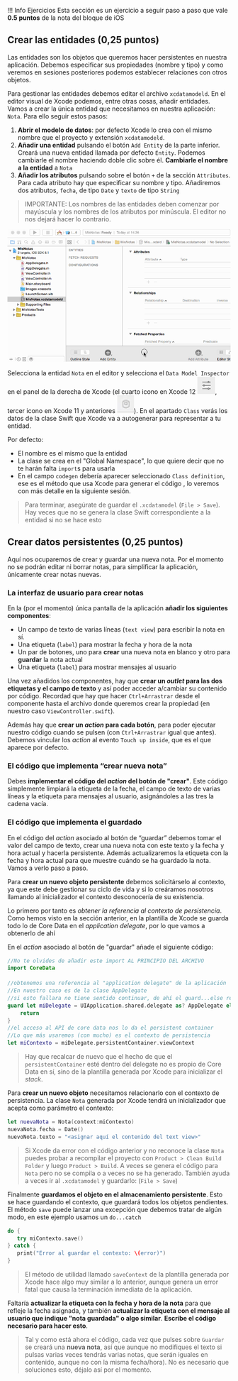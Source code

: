
!!! Info Ejercicios
    Esta sección es un ejercicio a seguir paso a paso que vale **0.5 puntos** de la nota del bloque de iOS

## Crear las entidades (0,25 puntos)

Las entidades son los objetos que queremos hacer persistentes en nuestra aplicación. Debemos especificar sus propiedades (nombre y tipo) y como veremos en sesiones posteriores podemos establecer relaciones con otros objetos.

Para gestionar las entidades debemos editar el archivo `xcdatamodeld`. En el editor visual de Xcode podemos, entre otras cosas, añadir entidades. Vamos a crear la única entidad que necesitamos en nuestra aplicación: `Nota`. Para ello seguir estos pasos:

1. **Abrir el modelo de datos**: por defecto Xcode lo crea con el mismo nombre que el proyecto y extensión `xcdatamodeld`. 
2. **Añadir una entidad** pulsando el botón `Add Entity` de la parte inferior. Creará una nueva entidad llamada por defecto `Entity`. Podemos cambiarle el nombre haciendo doble clic sobre él. **Cambiarle el nombre a la entidad** a `Nota` 
4. **Añadir los atributos** pulsando sobre el botón `+` de la sección `Attributes`. Para cada atributo hay que especificar su nombre y tipo. Añadiremos dos atributos, `fecha`, de tipo `Date` y `texto` de tipo `String`

> IMPORTANTE: Los nombres de las entidades deben comenzar por mayúscula y los nombres de los atributos por minúscula. El editor no nos dejará hacer lo contrario.

![](img/crear_entidad.gif)

Selecciona la entidad `Nota` en el editor y selecciona el `Data Model Inspector` en el panel de la derecha de Xcode (el cuarto icono en Xcode 12 ![](img/datamodel_inspector_icon.png), tercer icono en Xcode 11 y anteriores ![](img/datamodel_inspector_icon_11.png)). En el apartado `Class` verás los datos de la clase Swift que Xcode va a autogenerar para representar a tu entidad. 

Por defecto:

 - El nombre es el mismo que la entidad
 - La clase se crea en el "Global Namespace", lo que quiere decir que no te harán falta `import`s para usarla
 - En el campo `codegen` debería aparecer seleccionado `Class definition`, ese es el método que usa Xcode para generar el código , lo veremos con más detalle en la siguiente sesión.

> Para terminar, asegúrate de guardar el `.xcdatamodel` (`File > Save`). Hay veces que no se genera la clase Swift correspondiente a la entidad si no se hace esto

## Crear datos persistentes (0,25 puntos)

Aquí nos ocuparemos de crear y guardar una nueva nota. Por el momento no se podrán editar ni borrar notas, para simplificar la aplicación, únicamente crear notas nuevas.

### La interfaz de usuario para crear notas

En la (por el momento) única pantalla de la aplicación **añadir los siguientes componentes**:

- Un campo de texto de varias líneas (`text view`) para escribir la nota en sí.
- Una etiqueta (`label`) para mostrar la fecha y hora de la nota 
- Un par de botones, uno para **crear** una nueva nota en blanco y otro para **guardar** la nota actual
- Una etiqueta (`label`) para mostrar mensajes al usuario

Una vez añadidos los componentes, hay que **crear un *outlet* para las dos etiquetas y el campo de texto** y así poder acceder a/cambiar su contenido por código. Recordad que hay que hacer `Ctrl+Arrastrar` desde el componente hasta el archivo donde queremos crear la propiedad (en nuestro caso `ViewController.swift`).

Además hay que **crear un *action* para cada botón**, para poder ejecutar nuestro código cuando se pulsen (con `Ctrl+Arrastrar` igual que antes). Debemos vincular los *action* al evento `Touch up inside`, que es el que aparece por defecto.

### El código que implementa “crear nueva nota”

Debes **implementar el código del *action* del botón de "crear"**.  Este código simplemente limpiará la etiqueta de la fecha, el campo de texto de varias líneas y la etiqueta para mensajes al usuario, asignándoles a las tres la cadena vacía. 


### El código que implementa el guardado

En el código del *action* asociado al botón de “guardar” debemos tomar el valor del campo de texto, crear una nueva nota con  este texto y la fecha y hora actual y hacerla persistente. Además actualizaremos la etiqueta con la fecha y hora actual para que muestre cuándo se ha guardado la nota. Vamos a verlo paso a paso.

Para **crear un nuevo objeto persistente** debemos solicitárselo al contexto, ya que este debe gestionar su ciclo de vida y si lo creáramos nosotros llamando al inicializador el contexto desconocería de su existencia.

Lo primero por tanto es *obtener la referencia al contexto de persistencia*. Como hemos visto en la sección anterior, en la plantilla de Xcode se guarda todo lo de Core Data en el *application delegate*, por lo que vamos a obtenerlo de ahí

En el *action* asociado al botón de "guardar" añade el siguiente código:

```swift
//No te olvides de añadir este import AL PRINCIPIO DEL ARCHIVO      
import CoreData

//obtenemos una referencia al "application delegate" de la aplicación
//En nuestro caso es de la clase AppDelegate
//si esto fallara no tiene sentido continuar, de ahí el guard...else return
guard let miDelegate = UIApplication.shared.delegate as? AppDelegate else {
    return
}
//el acceso al API de core data nos lo da el persistent container
//Lo que más usaremos (con mucho) es el contexto de persistencia
let miContexto = miDelegate.persistentContainer.viewContext
```

> Hay que recalcar de nuevo que el hecho de que el `persistentContainer` esté dentro del  delegate no es propio de Core Data en sí, sino de la plantilla generada por Xcode para inicializar el *stack*.

Para **crear un nuevo objeto** necesitamos relacionarlo con el contexto de persistencia. La clase `Nota` generada por Xcode tendrá un inicializador que acepta como parámetro el contexto:

```swift
let nuevaNota = Nota(context:miContexto)
nuevaNota.fecha = Date()
nuevoNota.texto = "<asignar aquí el contenido del text view>"
```

> Si Xcode da error con el código anterior y no reconoce la clase `Nota` puedes probar a recompilar el proyecto con `Product > Clean Build Folder` y luego `Product > Build`. A veces se genera el código para `Nota` pero no se compila o a veces no se ha generado. También ayuda a veces ir al `.xcdatamodel` y guardarlo: (`File > Save`)

Finalmente **guardamos el objeto en el almacenamiento persistente**. Esto se hace guardando el contexto, que guardará todos los objetos pendientes. El método `save` puede lanzar una excepción que debemos tratar de algún modo, en este ejemplo usamos un `do...catch`

```swift
do {
   try miContexto.save()
} catch {
   print("Error al guardar el contexto: \(error)")
}
```

> El método de utilidad llamado `saveContext` de la plantilla generada por Xcode hace algo muy similar a lo anterior, aunque genera un error fatal que causa la terminación inmediata de la aplicación.
    
Faltaría **actualizar la etiqueta con la fecha y hora de la nota** para que refleje la fecha asignada, y también **actualizar la etiqueta con el mensaje al usuario que indique "nota guardada" o algo similar**. **Escribe el código necesario para hacer esto**.

> Tal y como está ahora el código, cada vez que pulses sobre `Guardar` se creará una **nueva nota**, así que aunque no modifiques el texto si pulsas varias veces tendrás varias notas, que serán iguales en contenido, aunque no con la misma fecha/hora). No es necesario que soluciones esto, déjalo así por el momento.
